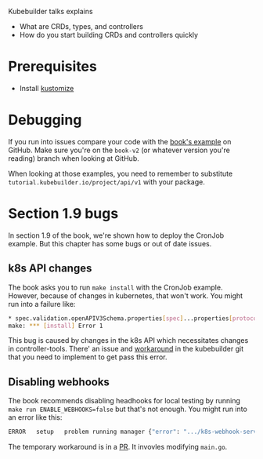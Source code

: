 Kubebuilder talks explains
* What are CRDs, types, and controllers
* How do you start building CRDs and controllers quickly

# Prerequisites
* Install [kustomize](https://kubectl.docs.kubernetes.io/installation/kustomize/)

# Debugging
If you run into issues compare your code with the [book's example](https://github.com/kubernetes-sigs/kubebuilder/tree/book-v2/docs/book/src/cronjob-tutorial/testdata/project) on GitHub. Make sure you're on the `book-v2` (or whatever version you're reading) branch when looking at GitHub.

When looking at those examples, you need to remember to substitute `tutorial.kubebuilder.io/project/api/v1` with your package.

# Section 1.9 bugs
In section 1.9 of the book, we're shown how to deploy the CronJob example. But this chapter has some bugs or out of date issues.

## k8s API changes
The book asks you to run `make install` with the CronJob example. However, because of changes in kubernetes, that won't work. You might run into a failure like:
```sh
* spec.validation.openAPIV3Schema.properties[spec]...properties[protocol].default: Required value: this property is in x-kubernetes-list-map-keys, so it must have a default or be a required property
make: *** [install] Error 1

```

This bug is caused by changes in the k8s API which necessitates changes in controller-tools. There' an issue and [workaround](https://github.com/kubernetes-sigs/kubebuilder/issues/1466#issuecomment-712444882) in the kubebuilder git that you need to implement to get pass this error.

## Disabling webhooks
The book recommends disabling headhooks for local testing by running `make run ENABLE_WEBHOOKS=false` but that's not enough. You might run into an error like this:
```sh
ERROR	setup	problem running manager	{"error": ".../k8s-webhook-server/serving-certs/tls.crt: no such file or directory"}
```

The temporary workaround is in a [PR](https://github.com/kubernetes-sigs/kubebuilder/pull/1862/files). It invovles modifying `main.go`.